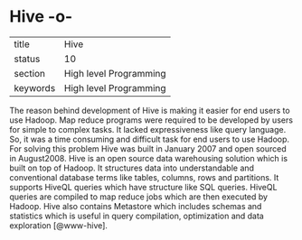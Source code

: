 # Hive -o-


|          |                        |
| -------- | ---------------------- |
| title    | Hive                   | 
| status   | 10                     |
| section  | High level Programming |
| keywords | High level Programming |


     
The reason behind development of Hive is making it easier for end
users to use Hadoop. Map reduce programs were required to be developed
by users for simple to complex tasks. It lacked expressiveness like
query language. So, it was a time consuming and difficult task for end
users to use Hadoop. For solving this problem Hive was built in
January 2007 and open sourced in August2008.  Hive is an open source
data warehousing solution which is built on top of Hadoop. It
structures data into understandable and conventional database terms
like tables, columns, rows and partitions. It supports HiveQL queries
which have structure like SQL queries. HiveQL queries are compiled to
map reduce jobs which are then executed by Hadoop.  Hive also contains
Metastore which includes schemas and statistics which is useful in
query compilation, optimization and data exploration [@www-hive].



